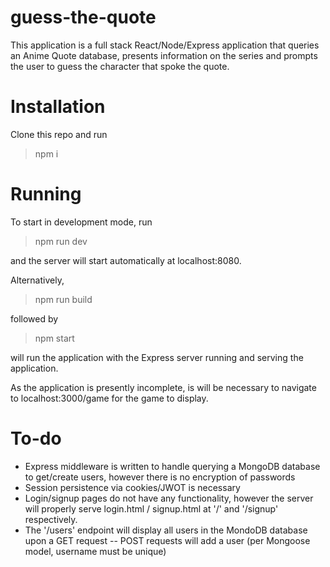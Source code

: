 # guess-the-quote

This application is a full stack React/Node/Express application that queries an Anime Quote database, presents information on the series and prompts the user to guess the character that spoke the quote.

# Installation

Clone this repo and run

> npm i

# Running

To start in development mode, run

> npm run dev

and the server will start automatically at localhost:8080.

Alternatively,

>npm run build

followed by

> npm start

will run the application with the Express server running and serving the application.

As the application is presently incomplete, is will be necessary to navigate to localhost:3000/game for the game to display.

# To-do

- Express middleware is written to handle querying a MongoDB database to get/create users, however there is no encryption of passwords
- Session persistence via cookies/JWOT is necessary
- Login/signup pages do not have any functionality, however the server will properly serve login.html / signup.html at '/' and '/signup' respectively.
- The '/users' endpoint will display all users in the MondoDB database upon a GET request -- POST requests will add a user (per Mongoose model, username must be unique)

